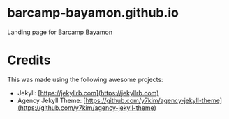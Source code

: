 # barcamp-bayamon.github.io
Landing page for [Barcamp Bayamon](http://barcampbayamon.com)

# Credits

This was made using the following awesome projects:

* Jekyll: [https://jekyllrb.com](https://jekyllrb.com)
* Agency Jekyll Theme: [https://github.com/y7kim/agency-jekyll-theme](https://github.com/y7kim/agency-jekyll-theme)
